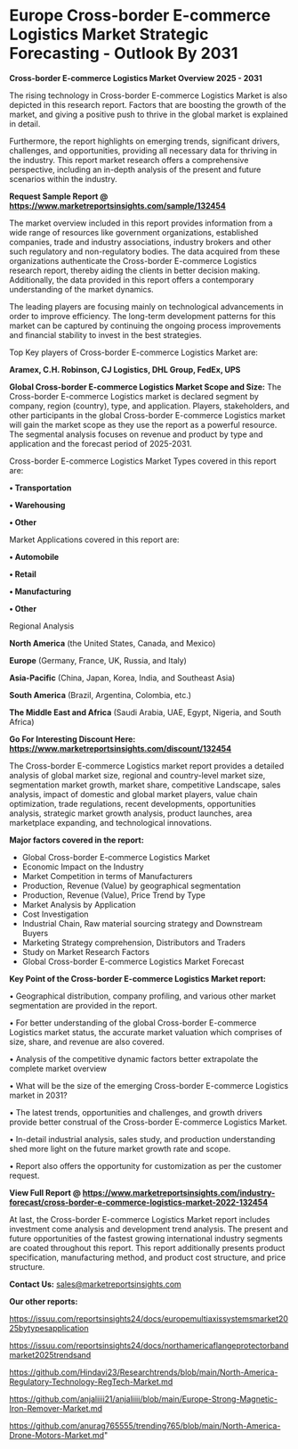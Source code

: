  # Europe Cross-border E-commerce Logistics Market Strategic Forecasting - Outlook By 2031

<Strong> Cross-border E-commerce Logistics Market Overview 2025 - 2031</strong>

The rising technology in Cross-border E-commerce Logistics Market is also depicted in this research report. Factors that are boosting the growth of the market, and giving a positive push to thrive in the global market is explained in detail.

Furthermore, the report highlights on emerging trends, significant drivers, challenges, and opportunities, providing all necessary data for thriving in the industry. This report market research offers a comprehensive perspective, including an in-depth analysis of the present and future scenarios within the industry.

<strong>Request Sample Report @ <a href=https://www.marketreportsinsights.com/sample/132454>https://www.marketreportsinsights.com/sample/132454</a></strong>

The market overview included in this report provides information from a wide range of resources like government organizations, established companies, trade and industry associations, industry brokers and other such regulatory and non-regulatory bodies. The data acquired from these organizations authenticate the Cross-border E-commerce Logistics research report, thereby aiding the clients in better decision making. Additionally, the data provided in this report offers a contemporary understanding of the market dynamics.

The leading players are focusing mainly on technological advancements in order to improve efficiency. The long-term development patterns for this market can be captured by continuing the ongoing process improvements and financial stability to invest in the best strategies.

Top Key players of Cross-border E-commerce Logistics Market are:

<strong>Aramex, C.H. Robinson, CJ Logistics, DHL Group, FedEx, UPS</strong>

<strong><b>Global Cross-border E-commerce Logistics Market Scope and Size:</b></strong>
The Cross-border E-commerce Logistics market is declared segment by company, region (country), type, and application. Players, stakeholders, and other participants in the global Cross-border E-commerce Logistics market will gain the market scope as they use the report as a powerful resource. The segmental analysis focuses on revenue and product by type and application and the forecast period of 2025-2031.

Cross-border E-commerce Logistics Market Types covered in this report are:

<strong>• Transportation

• Warehousing

• Other</strong>

Market Applications covered in this report are:

<strong>• Automobile

• Retail

• Manufacturing

• Other</strong> 

Regional Analysis

<strong>North America</strong> (the United States, Canada, and Mexico)

<strong>Europe</strong> (Germany, France, UK, Russia, and Italy)

<strong>Asia-Pacific</strong> (China, Japan, Korea, India, and Southeast Asia)

<strong>South America</strong> (Brazil, Argentina, Colombia, etc.)

<strong>The Middle East and Africa</strong> (Saudi Arabia, UAE, Egypt, Nigeria, and South Africa)

<strong>Go For Interesting Discount Here: <a href=https://www.marketreportsinsights.com/discount/132454>https://www.marketreportsinsights.com/discount/132454</a></strong>

The Cross-border E-commerce Logistics market report provides a detailed analysis of global market size, regional and country-level market size, segmentation market growth, market share, competitive Landscape, sales analysis, impact of domestic and global market players, value chain optimization, trade regulations, recent developments, opportunities analysis, strategic market growth analysis, product launches, area marketplace expanding, and technological innovations.

<strong><b>Major factors covered in the report:</b></strong>
<ul>
  <li>Global Cross-border E-commerce Logistics Market </li>
  <li>Economic Impact on the Industry</li>
  <li>Market Competition in terms of Manufacturers</li>
  <li>Production, Revenue (Value) by geographical segmentation</li>
  <li>Production, Revenue (Value), Price Trend by Type</li>
  <li>Market Analysis by Application</li>
  <li>Cost Investigation</li>
  <li>Industrial Chain, Raw material sourcing strategy and Downstream Buyers</li>
  <li>Marketing Strategy comprehension, Distributors and Traders</li>
  <li>Study on Market Research Factors</li>
  <li>Global Cross-border E-commerce Logistics Market Forecast</li>
</ul>

<strong><b>Key Point of the Cross-border E-commerce Logistics Market report:</b></strong>

• Geographical distribution, company profiling, and various other market segmentation are provided in the report.

• For better understanding of the global Cross-border E-commerce Logistics market status, the accurate market valuation which comprises of size, share, and revenue are also covered.

• Analysis of the competitive dynamic factors better extrapolate the complete market overview

• What will be the size of the emerging Cross-border E-commerce Logistics market in 2031?

• The latest trends, opportunities and challenges, and growth drivers provide better construal of the Cross-border E-commerce Logistics Market.

• In-detail industrial analysis, sales study, and production understanding shed more light on the future market growth rate and scope.

• Report also offers the opportunity for customization as per the customer request.

<strong><b>View Full Report @ <a href=https://www.marketreportsinsights.com/industry-forecast/cross-border-e-commerce-logistics-market-2022-132454>https://www.marketreportsinsights.com/industry-forecast/cross-border-e-commerce-logistics-market-2022-132454</a></b></strong>


At last, the Cross-border E-commerce Logistics Market report includes investment come analysis and development trend analysis. The present and future opportunities of the fastest growing international industry segments are coated throughout this report. This report additionally presents product specification, manufacturing method, and product cost structure, and price structure.

<strong>Contact Us:</strong>
sales@marketreportsinsights.com

<strong>Our other reports:</strong>

<a href=https://issuu.com/reportsinsights24/docs/europemultiaxissystemsmarket2025bytypesapplication>https://issuu.com/reportsinsights24/docs/europemultiaxissystemsmarket2025bytypesapplication</a>

<a href=https://issuu.com/reportsinsights24/docs/northamericaflangeprotectorbandmarket2025trendsand>https://issuu.com/reportsinsights24/docs/northamericaflangeprotectorbandmarket2025trendsand</a>

<a href=https://github.com/Hindavi23/Researchtrends/blob/main/North-America-Regulatory-Technology-RegTech-Market.md>https://github.com/Hindavi23/Researchtrends/blob/main/North-America-Regulatory-Technology-RegTech-Market.md</a>

<a href=https://github.com/anjaliiii21/anjaliiii/blob/main/Europe-Strong-Magnetic-Iron-Remover-Market.md>https://github.com/anjaliiii21/anjaliiii/blob/main/Europe-Strong-Magnetic-Iron-Remover-Market.md</a>

<a href=https://github.com/anurag765555/trending765/blob/main/North-America-Drone-Motors-Market.md>https://github.com/anurag765555/trending765/blob/main/North-America-Drone-Motors-Market.md</a>"
